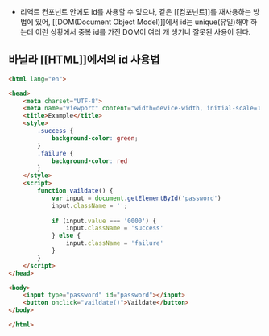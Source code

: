 


- 리액트 컨포넌트 안에도 id를 사용할 수 있으나, 같은 [[컴포넌트]]를 재사용하는 방법에 있어, [[DOM(Document Object Model)]]에서 id는 unique(유일)해야 하는데 이런 상황에서 중복 id를 가진 DOM이 여러 개 생기니 잘못된 사용이 된다.

## 바닐라 [[HTML]]에서의 id 사용법

```html
<html lang="en">

<head>
	<meta charset="UTF-8">
	<meta name="viewport" content="width=device-width, initial-scale=1.0">
	<title>Example</title>
	<style>
		.success {
			background-color: green;
		}
		.failure {
			background-color: red
		}
	</style>
	<script>
		function vaildate() {
			var input = document.getElementById('password')
			input.className = '';
			
			if (input.value === '0000') {
				input.className = 'success'
			} else {
				input.className = 'failure'
			}
		}
	</script>
</head>

<body>
	<input type="password" id="password"></input>
	<button onclick="vaildate()">Vaildate</button>
</body>

</html>
```